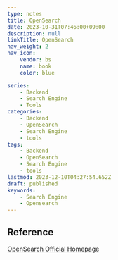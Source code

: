 ```yaml
---
type: notes
title: OpenSearch
date: 2023-10-31T07:46:00+09:00
description: null
linkTitle: OpenSearch
nav_weight: 2
nav_icon:
    vendor: bs
    name: book
    color: blue

series:
    - Backend
    - Search Engine
    - Tools
categories:
    - Backend
    - OpenSearch
    - Search Engine
    - tools
tags:
    - Backend
    - OpenSearch
    - Search Engine
    - tools
lastmod: 2023-12-10T04:27:54.652Z
draft: published
keywords:
    - Search Engine
    - Opensearch
---
```


## Reference

[OpenSearch Official Homepage](https://opensearch.org/)
